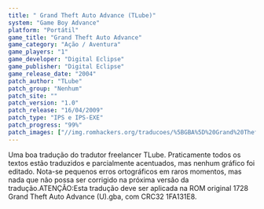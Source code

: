 ```yaml
---
title: " Grand Theft Auto Advance (TLube)"
system: "Game Boy Advance"
platform: "Portátil"
game_title: "Grand Theft Auto Advance"
game_category: "Ação / Aventura"
game_players: "1"
game_developer: "Digital Eclipse"
game_publisher: "Digital Eclipse"
game_release_date: "2004"
patch_author: "TLube"
patch_group: "Nenhum"
patch_site: ""
patch_version: "1.0"
patch_release: "16/04/2009"
patch_type: "IPS e IPS-EXE"
patch_progress: "99%"
patch_images: ["//img.romhackers.org/traducoes/%5BGBA%5D%20Grand%20Theft%20Auto%20Advance%20-%20TLube%20-%201.png","//img.romhackers.org/traducoes/%5BGBA%5D%20Grand%20Theft%20Auto%20Advance%20-%20TLube%20-%202.png","//img.romhackers.org/traducoes/%5BGBA%5D%20Grand%20Theft%20Auto%20Advance%20-%20TLube%20-%203.png"]
---
```

Uma boa tradução do tradutor freelancer TLube. Praticamente todos os textos estão traduzidos e parcialmente acentuados, mas nenhum gráfico foi editado. Nota-se pequenos erros ortográficos em raros momentos, mas nada que não possa ser corrigido na próxima versão da tradução.ATENÇÃO:Esta tradução deve ser aplicada na ROM original 1728 Grand Theft Auto Advance (U).gba, com CRC32 1FA131E8.